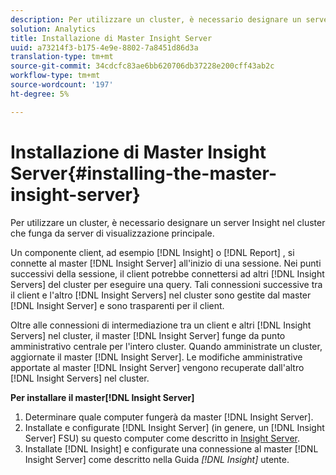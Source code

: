 ```yaml
---
description: Per utilizzare un cluster, è necessario designare un server Insight nel cluster che funga da server di visualizzazione principale.
solution: Analytics
title: Installazione di Master Insight Server
uuid: a73214f3-b175-4e9e-8802-7a8451d86d3a
translation-type: tm+mt
source-git-commit: 34cdcfc83ae6bb620706db37228e200cff43ab2c
workflow-type: tm+mt
source-wordcount: '197'
ht-degree: 5%

---
```



# Installazione di Master Insight Server{#installing-the-master-insight-server}

Per utilizzare un cluster, è necessario designare un server Insight nel cluster che funga da server di visualizzazione principale.

Un componente client, ad esempio [!DNL Insight] o [!DNL Report] , si connette al master [!DNL Insight Server] all&#39;inizio di una sessione. Nei punti successivi della sessione, il client potrebbe connettersi ad altri [!DNL Insight Servers] del cluster per eseguire una query. Tali connessioni successive tra il client e l&#39;altro [!DNL Insight Servers] nel cluster sono gestite dal master [!DNL Insight Server] e sono trasparenti per il client.

Oltre alle connessioni di intermediazione tra un client e altri [!DNL Insight Servers] nel cluster, il master [!DNL Insight Server] funge da punto amministrativo centrale per l&#39;intero cluster. Quando amministrate un cluster, aggiornate il master [!DNL Insight Server]. Le modifiche amministrative apportate al master [!DNL Insight Server] vengono recuperate dall&#39;altro [!DNL Insight Servers] nel cluster.

**Per installare il master[!DNL Insight Server]**

1. Determinare quale computer fungerà da master [!DNL Insight Server].
1. Installate e configurate [!DNL Insight Server] (in genere, un [!DNL Insight Server] FSU) su questo computer come descritto in [Insight Server](../../../../../../home/c-inst-svr/c-msr-server/c-msr-server.md).
1. Installate [!DNL Insight] e configurate una connessione al master [!DNL Insight Server] come descritto nella Guida *[!DNL Insight]* utente.
